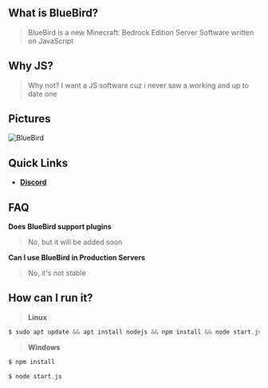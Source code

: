 ## What is BlueBird?

> BlueBird is a new Minecraft: Bedrock Edition Server Software written on JavaScript

## Why JS?
> Why not? I want a JS software cuz i never saw a working and up to date one

## Pictures
<img src="https://media.discordapp.net/attachments/947005759537971270/948471077892415518/unknown.png" alt="BlueBird">

## Quick Links

* __[Discord](https://discord.gg/KQCYsxAD2b)__

## FAQ
**Does BlueBird support plugins**
> No, but it will be added soon

**Can I use BlueBird in Production Servers**
> No, it's not stable

## How can I run it?
>**Linux**
```php
$ sudo apt update && apt install nodejs && npm install && node start.js
```
>**Windows**
```php
$ npm install
```
```php
$ node start.js
```
